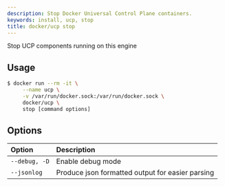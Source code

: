 ```yaml
---
description: Stop Docker Universal Control Plane containers.
keywords: install, ucp, stop
title: docker/ucp stop
---
```


Stop UCP components running on this engine

## Usage

```bash
$ docker run --rm -it \
     --name ucp \
     -v /var/run/docker.sock:/var/run/docker.sock \
     docker/ucp \
     stop [command options]
```

## Options

| Option        | Description                                      |
|:--------------|:-------------------------------------------------|
| `--debug, -D` | Enable debug mode                                |
| `--jsonlog`   | Produce json formatted output for easier parsing |